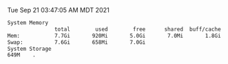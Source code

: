 Tue Sep 21 03:47:05 AM MDT 2021
```bash
System Memory
               total        used        free      shared  buff/cache   available
Mem:           7.7Gi       920Mi       5.0Gi       7.0Mi       1.8Gi       6.5Gi
Swap:          7.6Gi       658Mi       7.0Gi
System Storage
649M	.
```
```bash
